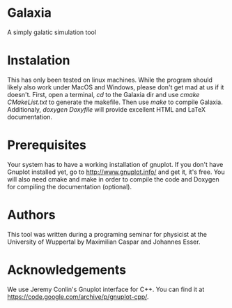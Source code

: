 # Galaxia
A simply galatic simulation tool

Instalation
===========
This has only been tested on linux machines. While the program should likely also work under MacOS and Windows, please don't get mad at us if it doesn't.
First, open a terminal, *cd* to the Galaxia dir and use *cmake CMakeList.txt* to generate the makefile. Then use *make* to compile Galaxia.
Additionaly, *doxygen Doxyfile* will provide excellent HTML and LaTeX documentation.

Prerequisites
=============
Your system has to have a working installation of gnuplot. If you don't have Gnuplot installed yet, go to http://www.gnuplot.info/ and get it, it's free.
You will also need cmake and make in order to compile the code and Doxygen for compiling the documentation (optional).

Authors
=======
This tool was written during a programing seminar for physicist at the University of Wuppertal by Maximilian Caspar and Johannes Esser.

Acknowledgements
================
We use Jeremy Conlin's Gnuplot interface for C++. You can find it at https://code.google.com/archive/p/gnuplot-cpp/.
